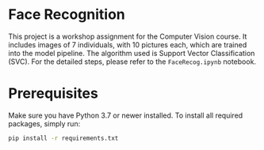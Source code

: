 # Face Recognition

This project is a workshop assignment for the Computer Vision course. It includes images of 7 individuals, with 10 pictures each, which are trained into the model pipeline. The algorithm used is Support Vector Classification (SVC). For the detailed steps, please refer to the `FaceRecog.ipynb` notebook.

# Prerequisites
Make sure you have Python 3.7 or newer installed. To install all required packages, simply run:

```bash
pip install -r requirements.txt